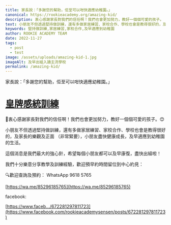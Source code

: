 ```yaml
---
title: 家長說：「多謝您的幫助，佢至可以咁快適應幼稚園。」
canonical: https://rookieacademy.org/amazing-kid/
description: 衷心感謝家長對我們的信任啊！我們也會更加努力，教好一個個可愛的孩子。
text: 小朋友不但透過堅持做訓練，還有多做家居練習、家校合作、學校也會是教得很好的，及家長的樂觀及正面 （非常緊要），小朋友盡快健康成長，及早適應到幼稚園的生活。
keywords: 堅持做訓練,家居練習,家校合作,及早適應到幼稚園
author: ROOKIE ACADEMY TEAM
date: 2022-11-27
tags:
  - post
  - test
image: /assets/uploads/amazing-kid-1.jpg
imageAlt: 及早出組入讀主流學校
permalink: /amazing-kid/
---
```

家長說：「多謝您的幫助，佢至可以咁快適應幼稚園。」

# [皇牌感統訓練](https://rookieacademy.org//%E8%AA%B2%E7%A8%8B%E7%B0%A1%E4%BB%8B/%E6%84%9F%E8%A6%BA%E7%B5%B1%E5%90%88%E8%A8%93%E7%B7%B4/)

💖衷心感謝家長對我們的信任啊！我們也會更加努力，教好一個個可愛的孩子。😊

小朋友不但透過堅持做訓練，還有多做家居練習、家校合作、學校也會是教得很好的，及家長的樂觀及正面 （非常緊要），小朋友盡快健康成長，及早適應到幼稚園的生活。

這個消息是我們最大的強心針，希望每個小朋友都可以及早康復，盡快出組啦！

我們十分樂意分享教學及訓練經驗，歡迎預早約時間留位到中心約見：


🔍歡迎查詢及預約： WhatsApp 9618 5765 

[https://wa.me/85296185765](https://wa.me/85296185765)

facebook:

[https://www.faceb.../672281297811723](https://www.facebook.com/rookieacademysensen/posts/672281297811723)